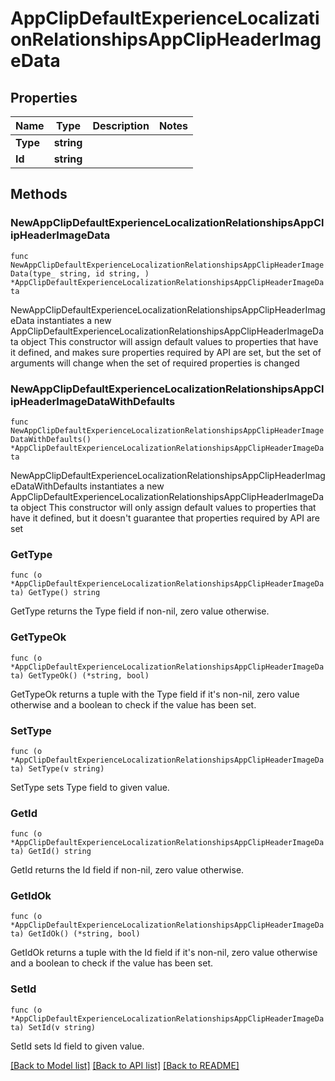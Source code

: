 # AppClipDefaultExperienceLocalizationRelationshipsAppClipHeaderImageData

## Properties

Name | Type | Description | Notes
------------ | ------------- | ------------- | -------------
**Type** | **string** |  | 
**Id** | **string** |  | 

## Methods

### NewAppClipDefaultExperienceLocalizationRelationshipsAppClipHeaderImageData

`func NewAppClipDefaultExperienceLocalizationRelationshipsAppClipHeaderImageData(type_ string, id string, ) *AppClipDefaultExperienceLocalizationRelationshipsAppClipHeaderImageData`

NewAppClipDefaultExperienceLocalizationRelationshipsAppClipHeaderImageData instantiates a new AppClipDefaultExperienceLocalizationRelationshipsAppClipHeaderImageData object
This constructor will assign default values to properties that have it defined,
and makes sure properties required by API are set, but the set of arguments
will change when the set of required properties is changed

### NewAppClipDefaultExperienceLocalizationRelationshipsAppClipHeaderImageDataWithDefaults

`func NewAppClipDefaultExperienceLocalizationRelationshipsAppClipHeaderImageDataWithDefaults() *AppClipDefaultExperienceLocalizationRelationshipsAppClipHeaderImageData`

NewAppClipDefaultExperienceLocalizationRelationshipsAppClipHeaderImageDataWithDefaults instantiates a new AppClipDefaultExperienceLocalizationRelationshipsAppClipHeaderImageData object
This constructor will only assign default values to properties that have it defined,
but it doesn't guarantee that properties required by API are set

### GetType

`func (o *AppClipDefaultExperienceLocalizationRelationshipsAppClipHeaderImageData) GetType() string`

GetType returns the Type field if non-nil, zero value otherwise.

### GetTypeOk

`func (o *AppClipDefaultExperienceLocalizationRelationshipsAppClipHeaderImageData) GetTypeOk() (*string, bool)`

GetTypeOk returns a tuple with the Type field if it's non-nil, zero value otherwise
and a boolean to check if the value has been set.

### SetType

`func (o *AppClipDefaultExperienceLocalizationRelationshipsAppClipHeaderImageData) SetType(v string)`

SetType sets Type field to given value.


### GetId

`func (o *AppClipDefaultExperienceLocalizationRelationshipsAppClipHeaderImageData) GetId() string`

GetId returns the Id field if non-nil, zero value otherwise.

### GetIdOk

`func (o *AppClipDefaultExperienceLocalizationRelationshipsAppClipHeaderImageData) GetIdOk() (*string, bool)`

GetIdOk returns a tuple with the Id field if it's non-nil, zero value otherwise
and a boolean to check if the value has been set.

### SetId

`func (o *AppClipDefaultExperienceLocalizationRelationshipsAppClipHeaderImageData) SetId(v string)`

SetId sets Id field to given value.



[[Back to Model list]](../README.md#documentation-for-models) [[Back to API list]](../README.md#documentation-for-api-endpoints) [[Back to README]](../README.md)


